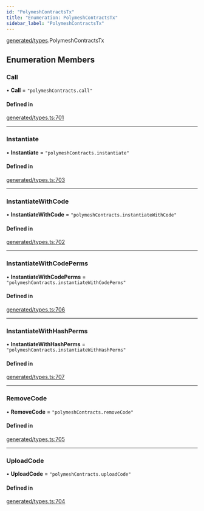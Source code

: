 ```yaml
---
id: "PolymeshContractsTx"
title: "Enumeration: PolymeshContractsTx"
sidebar_label: "PolymeshContractsTx"
---
```


[generated/types](../../../../modules/Generated/Types/Types.md).PolymeshContractsTx

## Enumeration Members

### Call

• **Call** = ``"polymeshContracts.call"``

#### Defined in

[generated/types.ts:701](https://github.com/PolymeshAssociation/polymesh-sdk/blob/15be87e8/src/generated/types.ts#L701)

___

### Instantiate

• **Instantiate** = ``"polymeshContracts.instantiate"``

#### Defined in

[generated/types.ts:703](https://github.com/PolymeshAssociation/polymesh-sdk/blob/15be87e8/src/generated/types.ts#L703)

___

### InstantiateWithCode

• **InstantiateWithCode** = ``"polymeshContracts.instantiateWithCode"``

#### Defined in

[generated/types.ts:702](https://github.com/PolymeshAssociation/polymesh-sdk/blob/15be87e8/src/generated/types.ts#L702)

___

### InstantiateWithCodePerms

• **InstantiateWithCodePerms** = ``"polymeshContracts.instantiateWithCodePerms"``

#### Defined in

[generated/types.ts:706](https://github.com/PolymeshAssociation/polymesh-sdk/blob/15be87e8/src/generated/types.ts#L706)

___

### InstantiateWithHashPerms

• **InstantiateWithHashPerms** = ``"polymeshContracts.instantiateWithHashPerms"``

#### Defined in

[generated/types.ts:707](https://github.com/PolymeshAssociation/polymesh-sdk/blob/15be87e8/src/generated/types.ts#L707)

___

### RemoveCode

• **RemoveCode** = ``"polymeshContracts.removeCode"``

#### Defined in

[generated/types.ts:705](https://github.com/PolymeshAssociation/polymesh-sdk/blob/15be87e8/src/generated/types.ts#L705)

___

### UploadCode

• **UploadCode** = ``"polymeshContracts.uploadCode"``

#### Defined in

[generated/types.ts:704](https://github.com/PolymeshAssociation/polymesh-sdk/blob/15be87e8/src/generated/types.ts#L704)
